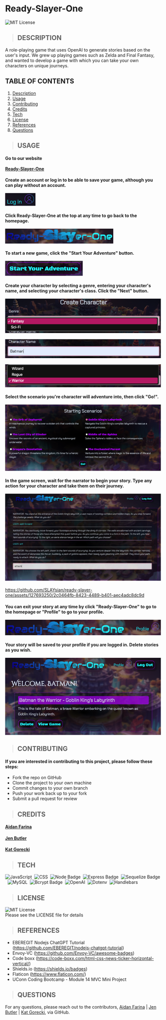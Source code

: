 # Ready-Slayer-One
  
  ![MIT License](https://img.shields.io/badge/License-MIT-yellow.svg)

  > ## DESCRIPTION
  A role-playing game that uses OpenAI to generate stories based on the user's input. We grew up playing games such as Zelda and Final Fantasy, and wanted to develop a game with which you can take your own characters on unique journeys.

## TABLE OF CONTENTS
  1. [Description](#description)
  2. [Usage](#usage)
  3. [Contributing](#contributing)
  4. [Credits](#credits)
  5. [Tech](#tech)
  6. [License](#license)
  7. [References](#references)
  8. [Questions](#questions)

> ## USAGE
#### Go to our website<br/><br/>[Ready-Slayer-One](https://ready-slayer-one-725eabfb8585.herokuapp.com/)
#### Create an account or log in to be able to save your game, although you can play without an account.<br/><br/>![Log In](./public/img/Login-img.png)
#### Click Ready-Slayer-One at the top at any time to go back to the homepage.<br/><br/>![Ready-Slayer-One](./public/img/ready-slayer-one-img.png)
#### To start a new game, click the "Start Your Adventure" button.<br/><br/>![Start Your Adventure](./public/img/start-btn-img.png)
#### Create your character by selecting a genre, entering your character's name, and selecting your character's class. Click the "Next" button.<br/><br/>![genre](./public/img/genre-img.png)<br/><br/>![chracter name](./public/img/character-name-img.png)<br/><br/>![character class](./public/img/character-class-img.png)
#### Select the scenario you're character will adventure into, then click "Go!".<br/><br/>![scenario](./public/img/scenario-img.png)
#### In the game screen, wait for the narrator to begin your story. Type any action for your character and take them on their journey.<br/><br/>![chat walkthrough](./public/img/chat.png)<br/> 

https://github.com/SLAYsian/ready-slayer-one/assets/127693250/2c0464fb-8423-4489-b401-aec4adc8dc9d



#### You can exit your story at any time by click "Ready-Slayer-One" to go to the homepage or "Profile" to go to your profile.<br/><br/>![profile link](./public/img/profile-img.png)

#### Your story will be saved to your profile if you are logged in. Delete stories as you wish.<br/><br/>![outcome cards](./public/img/outcome-card-img.png)

> ## CONTRIBUTING
#### If you are interested in contributing to this project, please follow these steps:
- Fork the repo on GitHub
- Clone the project to your own machine
- Commit changes to your own branch
- Push your work back up to your fork
- Submit a pull request for review

> ## CREDITS
#### [Aidan Farina](https://github.com/Aidan-Farina)
#### [Jen Butler](https://github.com/justjenb)
#### [Kat Gorecki](https://github.com/SLAYsian)

> ## TECH
![JavaScript](https://img.shields.io/badge/JavaScript-F7DF1E?style=for-the-badge&logo=JavaScript&logoColor=white)&nbsp;
![CSS](https://img.shields.io/badge/CSS-239120?&style=for-the-badge&logo=css3&logoColor=white)&nbsp;
![Node Badge](https://img.shields.io/badge/Node.js-43853D?style=for-the-badge&logo=node.js&logoColor=white)&nbsp;
![Express Badge](https://img.shields.io/badge/Express.js-404D59?style=for-the-badge)&nbsp;
![Sequelize Badge](https://img.shields.io/badge/sequelize-323330?style=for-the-badge&logo=sequelize&logoColor=blue)&nbsp;
![MySQL](https://img.shields.io/badge/MySQL-00000F?style=for-the-badge&logo=mysql&logoColor=white)&nbsp;
![Bcrypt Badge](https://img.shields.io/badge/Bcrypt-2391207?style=for-the-badge&logo=bcrypt.js)&nbsp;
![OpenAI](https://img.shields.io/badge/OpenAI-white?style=for-the-badge&logo=openai&logoColor=black)&nbsp;
![Dotenv](https://img.shields.io/badge/Dotenv-black?style=for-the-badge&logo=dotenv&logoColor=FCE22A)&nbsp;
![Handlebars](https://img.shields.io/badge/handlebars-orange?style=for-the-badge&logo=handlebars.js&logoColor=black)
> ## LICENSE
![MIT License](https://img.shields.io/badge/License-MIT-yellow.svg)<br/>
Please see the LICENSE file for details

> ## REFERENCES
-  EBEREGIT Nodejs ChatGPT Tutorial (https://github.com/EBEREGIT/nodejs-chatgpt-tutorial)
- Envoy-VC (https://github.com/Envoy-VC/awesome-badges)
- Code boxx (https://code-boxx.com/html-css-news-ticker-horizontal-vertical/)
- Shields.io (https://shields.io/badges)
- Flaticon (https://www.flaticon.com/)
- UConn Coding Bootcamp - Module 14 MVC Mini Project

> ## QUESTIONS
For any questions, please reach out to the contributors, [Aidan Farina](https://github.com/Aidan-Farina) |
[Jen Butler](https://github.com/justjenb) | [Kat Gorecki](https://github.com/SLAYsian), via GitHub.
